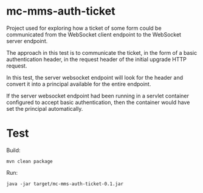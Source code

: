 mc-mms-auth-ticket
==========================

Project used for exploring how a ticket of some form could be communicated from the WebSocket client endpoint
to the WebSocket server endpoint.

The approach in this test is to communicate the ticket, in the form of a basic authentication header, in the
request header of the initial upgrade HTTP request.

In this test, the server websocket endpoint will look for the header and convert it into a principal available 
for the entire endpoint.

If the server websocket endpoint had been running in a servlet container configured to accept basic authentication,
then the container would have set the principal automatically.

Test
========

Build: 

    mvn clean package

Run:

    java -jar target/mc-mms-auth-ticket-0.1.jar
